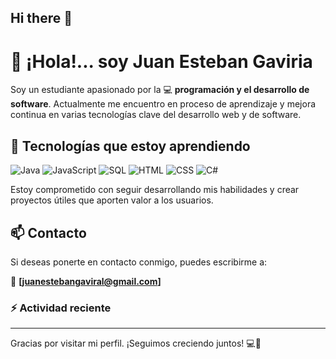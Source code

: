 ## Hi there 👋

# 👋 ¡Hola!... soy Juan Esteban Gaviria 

Soy un estudiante apasionado por la 
:computer: **programación y el desarrollo de software**. 
Actualmente me encuentro en proceso de aprendizaje y mejora continua en varias tecnologías clave del desarrollo web y de software.

## 🚀 Tecnologías que estoy aprendiendo

<p align="left">
  <img src="https://img.shields.io/badge/Java-007396?style=for-the-badge&logo=java&logoColor=white" alt="Java" />
  <img src="https://img.shields.io/badge/JavaScript-F7DF1E?style=for-the-badge&logo=javascript&logoColor=black" alt="JavaScript" />
  <img src="https://img.shields.io/badge/SQL-4479A1?style=for-the-badge&logo=postgresql&logoColor=white" alt="SQL" />
  <img src="https://img.shields.io/badge/HTML5-E34F26?style=for-the-badge&logo=html5&logoColor=white" alt="HTML" />
  <img src="https://img.shields.io/badge/CSS3-1572B6?style=for-the-badge&logo=css3&logoColor=white" alt="CSS" />
  <img src="https://img.shields.io/badge/C%23-239120?style=for-the-badge&logo=c-sharp&logoColor=white" alt="C#" />
</p>

Estoy comprometido con seguir desarrollando mis habilidades y crear proyectos útiles que aporten valor a los usuarios.

## 📫 Contacto

Si deseas ponerte en contacto conmigo, puedes escribirme a:

📧 **[juanestebangaviral@gmail.com]**


### :zap: Actividad reciente
<!--RECENT_ACTIVITY:start  -->

<!--RECENT_ACTIVITY:last_update-->

---

Gracias por visitar mi perfil. ¡Seguimos creciendo juntos! 💻🌱
